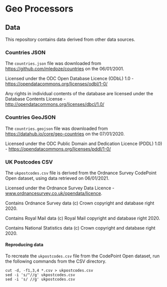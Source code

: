 # Geo Processors

## Data

This repository contains data derived from other data sources.

### Countries JSON

The `countries.json` file was downloaded from https://github.com/mledoze/countries on the 06/01/2001.

Licensed under the ODC Open Database Licence (ODbL) 1.0 - https://opendatacommons.org/licenses/odbl/1-0/

Any rights in individual contents of the database are licensed under the Database Contents License - http://opendatacommons.org/licenses/dbcl/1.0/

### Countries GeoJSON

The `countries.geojson` file was downloaded from https://datahub.io/core/geo-countries on the 07/01/2020.

Licensed under the ODC Public Domain and Dedication Licence (PDDL) 1.0) - https://opendatacommons.org/licenses/pddl/1-0/

### UK Postcodes CSV

The `ukpostcodes.csv` file is derived from the Ordnance Survey CodePoint Open dataset, using data retrieved on 06/01/2021.

Licensed under the Ordnance Survey Data Licence -  www.ordnancesurvey.co.uk/opendata/licence.

Contains Ordnance Survey data (c) Crown copyright and database right 2020.

Contains Royal Mail data (c) Royal Mail copyright and database right 2020.

Contains National Statistics data (c) Crown copyright and database right 2020.

#### Reproducing data

To recreate the `ukpostcodes.csv` file from the CodePoint Open dataset, run the following commands from the CSV directory.

    cut -d, -f1,3,4 *.csv > ukpostcodes.csv
    sed -i 's/"//g' ukpostcodes.csv
    sed -i 's/ //g' ukpostcodes.csv